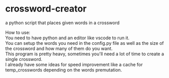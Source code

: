# crossword-creator
a python script that places given words in a crossword

How to use:<br />
You need to have python and an editor like vscode to run it.<br />
You can setup the words you need in the config.py file
as well as the size of the crossword and how many of them
do you want.<br />
This program is pretty heavy, sometimes you'll need a lot 
of time to create a single crossword.<br />
I already have some ideas for speed improvement like a cache for temp_crosswords depending on the words premutation.<br />



